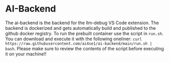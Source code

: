 # AI-Backend

The ai-backend is the backend for the llm-debug VS Code extension. The backend is dockerized and gets automatically build and published to the github docker registry. To run the prebuilt container use the script in `run.sh`. You can download and execute it with the following oneliner: `curl https://raw.githubusercontent.com/ai4se1/ai-backend/main/run.sh | bash`. Please make sure to review the contents of the script before executing it on your machine!!
